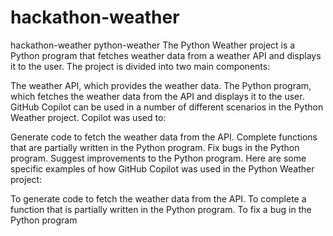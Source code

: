 # hackathon-weather
hackathon-weather
python-weather The Python Weather project is a Python program that fetches weather data from a weather API and displays it to the user. The project is divided into two main components:

The weather API, which provides the weather data. The Python program, which fetches the weather data from the API and displays it to the user. GitHub Copilot can be used in a number of different scenarios in the Python Weather project. Copilot was used to:

Generate code to fetch the weather data from the API. Complete functions that are partially written in the Python program. Fix bugs in the Python program. Suggest improvements to the Python program. Here are some specific examples of how GitHub Copilot was used in the Python Weather project:

To generate code to fetch the weather data from the API. To complete a function that is partially written in the Python program. To fix a bug in the Python program
 
